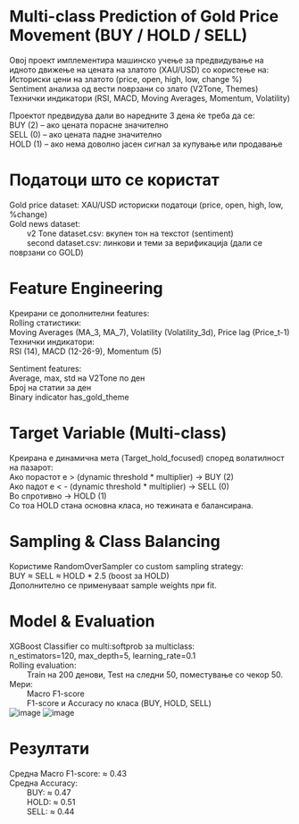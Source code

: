 # Multi-class Prediction of Gold Price Movement (BUY / HOLD / SELL)

Овој проект имплементира машинско учење за предвидување на идното движење на цената на златото (XAU/USD) со користење на:  
Историски цени на златото (price, open, high, low, change %)  
Sentiment анализа од вести поврзани со злато (V2Tone, Themes)  
Технички индикатори (RSI, MACD, Moving Averages, Momentum, Volatility)  

Проектот предвидува дали во наредните 3 дена ќе треба да се:  
BUY (2) – ако цената порасне значително  
SELL (0) – ако цената падне значително  
HOLD (1) – ако нема доволно јасен сигнал за купување или продавање

# Податоци што се користат
Gold price dataset: XAU/USD историски податоци (price, open, high, low, %change)  
Gold news dataset:  
&nbsp;&nbsp;&nbsp;&nbsp;&nbsp;&nbsp;&nbsp;&nbsp;v2 Tone dataset.csv: вкупен тон на текстот (sentiment)  
&nbsp;&nbsp;&nbsp;&nbsp;&nbsp;&nbsp;&nbsp;&nbsp;second dataset.csv: линкови и теми за верификација (дали се поврзани со GOLD)  

# Feature Engineering
Креирани се дополнителни features:  
Rolling статистики:  
Moving Averages (MA_3, MA_7), Volatility (Volatility_3d), Price lag (Price_t-1)  
Технички индикатори:  
RSI (14), MACD (12-26-9), Momentum (5)  

Sentiment features:  
Average, max, std на V2Tone по ден  
Број на статии за ден  
Binary indicator has_gold_theme

# Target Variable (Multi-class)  
Креирана е динамична мета (Target_hold_focused) според волатилност на пазарот:  
Ако порастот е > (dynamic threshold * multiplier) → BUY (2)  
Ако падот е < - (dynamic threshold * multiplier) → SELL (0)  
Во спротивно → HOLD (1)  
Со тоа HOLD стана основна класа, но тежината е балансирана.

# Sampling & Class Balancing  
Користиме RandomOverSampler со custom sampling strategy:  
BUY ≈ SELL ≈ HOLD * 2.5 (boost за HOLD)  
Дополнително се применуваат sample weights при fit.

# Model & Evaluation
XGBoost Classifier со multi:softprob за multiclass:  
n_estimators=120, max_depth=5, learning_rate=0.1  
Rolling evaluation:  
&nbsp;&nbsp;&nbsp;&nbsp;&nbsp;&nbsp;&nbsp;&nbsp;Train на 200 денови, Test на следни 50, поместување со чекор 50.  
Мери:  
&nbsp;&nbsp;&nbsp;&nbsp;&nbsp;&nbsp;&nbsp;&nbsp;Macro F1-score  
&nbsp;&nbsp;&nbsp;&nbsp;&nbsp;&nbsp;&nbsp;&nbsp;F1-score и Accuracy по класа (BUY, HOLD, SELL)  
![image](https://github.com/user-attachments/assets/c1872323-294f-482a-9acc-9e86ebb8c7bc)
![image](https://github.com/user-attachments/assets/14276e15-7d30-4a8f-8328-e093b691371c)



# Резултати
Средна Macro F1-score: ≈ 0.43  
Средна Accuracy:  
&nbsp;&nbsp;&nbsp;&nbsp;&nbsp;&nbsp;&nbsp;&nbsp;BUY: ≈ 0.47  
&nbsp;&nbsp;&nbsp;&nbsp;&nbsp;&nbsp;&nbsp;&nbsp;HOLD: ≈ 0.51  
&nbsp;&nbsp;&nbsp;&nbsp;&nbsp;&nbsp;&nbsp;&nbsp;SELL: ≈ 0.44  








